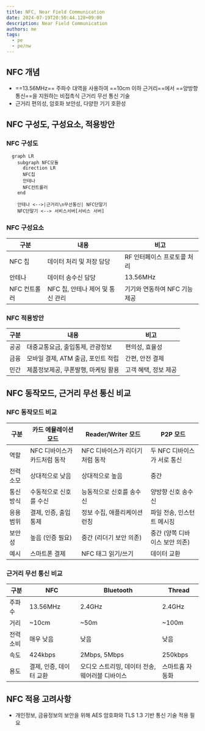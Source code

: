 ```yaml
---
title: NFC, Near Field Communication
date: 2024-07-19T20:50:44.128+09:00
description: Near Field Communication
authors: me
tags:
  - pe
  - pe/nw 
---
```


## NFC 개념

- ==13.56MHz== 주파수 대역을 사용하여 ==10cm 이하 근거리==에서 ==양방향 통신==을 지원하는 비접촉식 근거리 무선 통신 기술
- 근거리 편의성, 암호화 보안성, 다양한 기기 호환성

## NFC 구성도, 구성요소, 적용방안

### NFC 구성도

```mermaid
  graph LR
    subgraph NFC모듈
      direction LR
      NFC칩
      안테나
      NFC컨트롤러
    end

    안테나 <-->|근거리\n무선통신| NFC단말기
    NFC단말기 <--> 서비스서버[서비스 서버]
```

### NFC 구성요소

| 구분 | 내용 | 비고 |
| --- | --- | --- |
| NFC 칩 | 데이터 처리 및 저장 담당 | RF 인터페이스 프로토콜 처리 |
| 안테나 | 데이터 송수신 담당 | 13.56MHz |
| NFC 컨트롤러  | NFC 칩, 안테나 제어 및 통신 관리 | 기기와 연동하여 NFC 기능 제공 |

### NFC 적용방안

| 구분 | 내용 | 비고 |
| --- | --- | --- |
| 공공 | 대중교통요금, 출입통제, 관광정보 | 편의성, 효율성 |
| 금융 | 모바일 결제, ATM 출금, 포인트 적립 | 간편, 안전 결제 |
| 민간 | 제품정보제공, 쿠폰발행, 마케팅 활용 | 고객 혜택, 정보 제공 |

## NFC 동작모드, 근거리 무선 통신 비교

### NFC 동작모드 비교

| 구분 | 카드 에뮬레이션 모드 | Reader/Writer 모드 | P2P 모드 |
|------|--------------------|-----------------|-------------------|
| 역할  | NFC 디바이스가 카드처럼 동작 | NFC 디바이스가 리더기처럼 동작 | 두 NFC 디바이스가 서로 통신 |
| 전력 소모 | 상대적으로 낮음 | 상대적으로 높음 | 중간 |
| 통신 방식 | 수동적으로 신호를 수신 | 능동적으로 신호를 송수신 | 양방향 신호 송수신 |
| 응용 범위 | 결제, 인증, 출입 통제 | 정보 수집, 애플리케이션 런칭 | 파일 전송, 인스턴트 메시징 |
| 보안성 | 높음 (인증 필요) | 중간 (리더기 보안 의존) | 중간 (양쪽 디바이스 보안 의존) |
| 예시  | 스마트폰 결제 | NFC 태그 읽기/쓰기 | 데이터 교환 |

### 근거리 무선 통신 비교

| 구분 | NFC | Bluetooth | Thread |
| --- | --- | --- | --- |
| 주파수 | 13.56MHz | 2.4GHz  | 2.4GHz |
| 거리 | ~10cm | ~50m | ~100m  |
| 전력소비 | 매우 낮음 | 낮음 | 낮음 |
| 속도 | 424kbps | 2Mbps, 5Mbps | 250kbps |
| 용도 | 결제, 인증, 데이터 교환 | 오디오 스트리밍, 데이터 전송, 웨어러블 디바이스 | 스마트홈 자동화 |

## NFC 적용 고려사항

- 개인정보, 금융정보의 보안을 위해 AES 암호화와 TLS 1.3 기반 통신 기술 적용 필요
